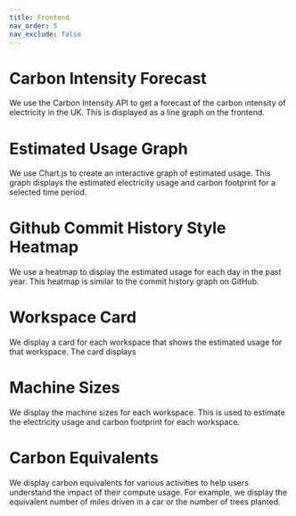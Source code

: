 ```yaml
---
title: Frontend
nav_order: 5   
nav_exclude: false     
---
```


# Carbon Intensity Forecast
We use the Carbon Intensity API to get a forecast of the carbon intensity of electricity in the UK. This is displayed as a line graph on the frontend.
# Estimated Usage Graph
We use Chart.js to create an interactive graph of estimated usage. This graph displays the estimated electricity usage and carbon footprint for a selected time period.
# Github Commit History Style Heatmap
We use a heatmap to display the estimated usage for each day in the past year. This heatmap is similar to the commit history graph on GitHub.
# Workspace Card
We display a card for each workspace that shows the estimated usage for that workspace. The card displays
# Machine Sizes
We display the machine sizes for each workspace. This is used to estimate the electricity usage and carbon footprint for each workspace.
# Carbon Equivalents
We display carbon equivalents for various activities to help users understand the impact of their compute usage. For example, we display the equivalent number of miles driven in a car or the number of trees planted.